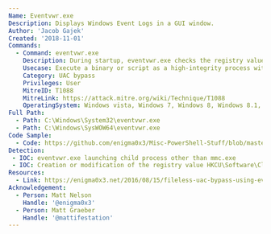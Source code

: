 ```yaml
---
Name: Eventvwr.exe
Description: Displays Windows Event Logs in a GUI window.
Author: 'Jacob Gajek'
Created: '2018-11-01'
Commands:
  - Command: eventvwr.exe
    Description: During startup, eventvwr.exe checks the registry value HKCU\Software\Classes\mscfile\shell\open\command for the location of mmc.exe, which is used to open the eventvwr.msc saved console file. If the location of another binary or script is added to this registry value, it will be executed as a high-integrity process without a UAC prompt being displayed to the user.
    Usecase: Execute a binary or script as a high-integrity process without a UAC prompt. 
    Category: UAC bypass
    Privileges: User
    MitreID: T1088
    MitreLink: https://attack.mitre.org/wiki/Technique/T1088
    OperatingSystem: Windows vista, Windows 7, Windows 8, Windows 8.1, Windows 10
Full Path:
  - Path: C:\Windows\System32\eventvwr.exe
  - Path: C:\Windows\SysWOW64\eventvwr.exe
Code Sample:
  - Code: https://github.com/enigma0x3/Misc-PowerShell-Stuff/blob/master/Invoke-EventVwrBypass.ps1
Detection:
 - IOC: eventvwr.exe launching child process other than mmc.exe
 - IOC: Creation or modification of the registry value HKCU\Software\Classes\mscfile\shell\open\command
Resources:
  - Link: https://enigma0x3.net/2016/08/15/fileless-uac-bypass-using-eventvwr-exe-and-registry-hijacking/
Acknowledgement:
  - Person: Matt Nelson
    Handle: '@enigma0x3'
  - Person: Matt Graeber
    Handle: '@mattifestation'
---
```

